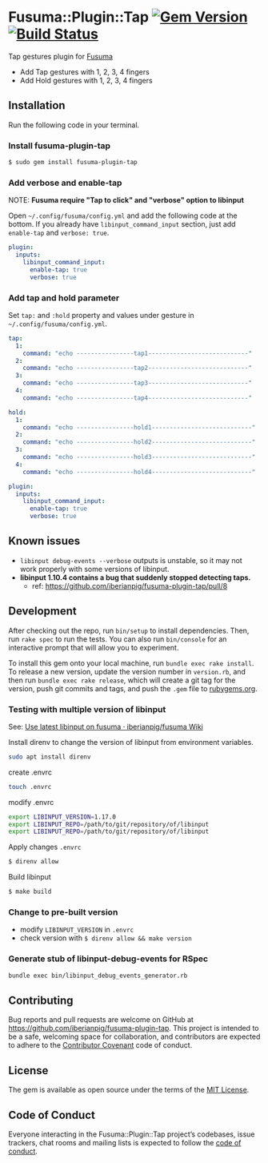 # Fusuma::Plugin::Tap [![Gem Version](https://badge.fury.io/rb/fusuma-plugin-tap.svg)](https://badge.fury.io/rb/fusuma-plugin-tap) [![Build Status](https://travis-ci.com/iberianpig/fusuma-plugin-tap.svg?branch=master)](https://travis-ci.com/iberianpig/fusuma-plugin-tap)

Tap gestures plugin for [Fusuma](https://github.com/iberianpig/fusuma)

* Add Tap gestures with 1, 2, 3, 4 fingers
* Add Hold gestures with 1, 2, 3, 4 fingers

## Installation

Run the following code in your terminal.

### Install fusuma-plugin-tap

```sh
$ sudo gem install fusuma-plugin-tap
```

### Add verbose and enable-tap

NOTE: **Fusuma require "Tap to click" and "verbose" option to libinput**

Open `~/.config/fusuma/config.yml` and add the following code at the bottom.
If you already have `libinput_command_input` section, just add `enable-tap` and `verbose: true`.

```yaml
plugin: 
  inputs:
    libinput_command_input:
      enable-tap: true
      verbose: true
```

### Add tap and hold parameter

Set `tap:` and `:hold` property and values under gesture in `~/.config/fusuma/config.yml`.

```yaml
tap:
  1:
    command: "echo ----------------tap1----------------------------"
  2:
    command: "echo ----------------tap2----------------------------"
  3:
    command: "echo ----------------tap3----------------------------"
  4:
    command: "echo ----------------tap4----------------------------"

hold:
  1:
    command: "echo ----------------hold1----------------------------"
  2:
    command: "echo ----------------hold2----------------------------"
  3:
    command: "echo ----------------hold3----------------------------"
  4:
    command: "echo ----------------hold4----------------------------"

plugin: 
  inputs:
    libinput_command_input:
      enable-tap: true
      verbose: true
```

## Known issues
* `libinput debug-events --verbose` outputs is unstable, so it may not work properly with some versions of libinput.
* **libinput 1.10.4 contains a bug that suddenly stopped detecting taps.**
  * ref: https://github.com/iberianpig/fusuma-plugin-tap/pull/8

## Development

After checking out the repo, run `bin/setup` to install dependencies. Then, run `rake spec` to run the tests. You can also run `bin/console` for an interactive prompt that will allow you to experiment.

To install this gem onto your local machine, run `bundle exec rake install`. To release a new version, update the version number in `version.rb`, and then run `bundle exec rake release`, which will create a git tag for the version, push git commits and tags, and push the `.gem` file to [rubygems.org](https://rubygems.org).

### Testing with multiple version of libinput

See: [Use latest libinput on fusuma · iberianpig/fusuma Wiki](https://github.com/iberianpig/fusuma/wiki/Use-latest-libinput-on-fusuma)

Install direnv to change the version of libinput from environment variables.

```sh
sudo apt install direnv
```

create .envrc

```sh
touch .envrc
```

modify .envrc
```sh
export LIBINPUT_VERSION=1.17.0
export LIBINPUT_REPO=/path/to/git/repository/of/libinput
export LIBINPUT_REPO=/path/to/git/repository/of/libinput
```

Apply changes `.envrc`
```sh
$ direnv allow
```

Build libinput
```sh
$ make build
```

### Change to pre-built version
* modify `LIBINPUT_VERSION` in `.envrc` 
* check version with `$ direnv allow && make version`

### Generate stub of libinput-debug-events for RSpec

```sh
bundle exec bin/libinput_debug_events_generator.rb
```

## Contributing

Bug reports and pull requests are welcome on GitHub at https://github.com/iberianpig/fusuma-plugin-tap. This project is intended to be a safe, welcoming space for collaboration, and contributors are expected to adhere to the [Contributor Covenant](http://contributor-covenant.org) code of conduct.

## License

The gem is available as open source under the terms of the [MIT License](https://opensource.org/licenses/MIT).

## Code of Conduct

Everyone interacting in the Fusuma::Plugin::Tap project’s codebases, issue trackers, chat rooms and mailing lists is expected to follow the [code of conduct](https://github.com/iberianpig/fusuma-plugin-tap/blob/master/CODE_OF_CONDUCT.md).
